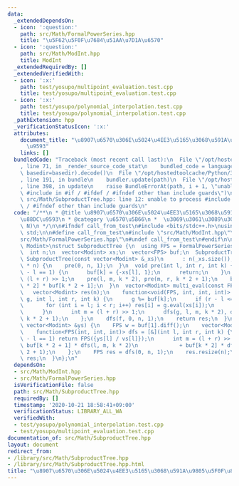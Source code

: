 ```yaml
---
data:
  _extendedDependsOn:
  - icon: ':question:'
    path: src/Math/FormalPowerSeries.hpp
    title: "\u5F62\u5F0F\u7684\u51AA\u7D1A\u6570"
  - icon: ':question:'
    path: src/Math/ModInt.hpp
    title: ModInt
  _extendedRequiredBy: []
  _extendedVerifiedWith:
  - icon: ':x:'
    path: test/yosupo/multipoint_evaluation.test.cpp
    title: test/yosupo/multipoint_evaluation.test.cpp
  - icon: ':x:'
    path: test/yosupo/polynomial_interpolation.test.cpp
    title: test/yosupo/polynomial_interpolation.test.cpp
  _pathExtension: hpp
  _verificationStatusIcon: ':x:'
  attributes:
    document_title: "\u8907\u6570\u306E\u5024\u4EE3\u5165\u3068\u591A\u9805\u5F0F\u88DC\
      \u9593"
    links: []
  bundledCode: "Traceback (most recent call last):\n  File \"/opt/hostedtoolcache/Python/3.9.0/x64/lib/python3.9/site-packages/onlinejudge_verify/documentation/build.py\"\
    , line 71, in _render_source_code_stat\n    bundled_code = language.bundle(stat.path,\
    \ basedir=basedir).decode()\n  File \"/opt/hostedtoolcache/Python/3.9.0/x64/lib/python3.9/site-packages/onlinejudge_verify/languages/cplusplus.py\"\
    , line 191, in bundle\n    bundler.update(path)\n  File \"/opt/hostedtoolcache/Python/3.9.0/x64/lib/python3.9/site-packages/onlinejudge_verify/languages/cplusplus_bundle.py\"\
    , line 398, in update\n    raise BundleErrorAt(path, i + 1, \"unable to process\
    \ #include in #if / #ifdef / #ifndef other than include guards\")\nonlinejudge_verify.languages.cplusplus_bundle.BundleErrorAt:\
    \ src/Math/SubproductTree.hpp: line 12: unable to process #include in #if / #ifdef\
    \ / #ifndef other than include guards\n"
  code: "/**\n * @title \u8907\u6570\u306E\u5024\u4EE3\u5165\u3068\u591A\u9805\u5F0F\
    \u88DC\u9593\n * @category \u6570\u5B66\n *  \u3069\u3061\u3089\u3082O(N log^2\
    \ N)\n */\n\n#ifndef call_from_test\n#include <bits/stdc++.h>\nusing namespace\
    \ std;\n\n#define call_from_test\n#include \"src/Math/ModInt.hpp\"\n#include \"\
    src/Math/FormalPowerSeries.hpp\"\n#undef call_from_test\n#endif\n\ntemplate <typename\
    \ Modint>\nstruct SubproductTree {\n  using FPS = FormalPowerSeries<Modint>;\n\
    \  int n;\n  vector<Modint> xs;\n  vector<FPS> buf;\n  SubproductTree() {}\n \
    \ SubproductTree(const vector<Modint> &_xs)\n      : n(_xs.size()), xs(_xs), buf(4\
    \ * n) {\n    pre(0, n, 1);\n  }\n  void pre(int l, int r, int k) {\n    if (r\
    \ - l == 1) {\n      buf[k] = {-xs[l], 1};\n      return;\n    }\n    int m =\
    \ (l + r) >> 1;\n    pre(l, m, k * 2), pre(m, r, k * 2 + 1);\n    buf[k] = buf[k\
    \ * 2] * buf[k * 2 + 1];\n  }\n  vector<Modint> multi_eval(const FPS &f) {\n \
    \   vector<Modint> res(n);\n    function<void(FPS, int, int, int)> dfs = [&](FPS\
    \ g, int l, int r, int k) {\n      g %= buf[k];\n      if (r - l <= 128) {\n \
    \       for (int i = l; i < r; i++) res[i] = g.eval(xs[i]);\n        return;\n\
    \      }\n      int m = (l + r) >> 1;\n      dfs(g, l, m, k * 2), dfs(g, m, r,\
    \ k * 2 + 1);\n    };\n    dfs(f, 0, n, 1);\n    return res;\n  }\n  FPS interpolate(const\
    \ vector<Modint> &ys) {\n    FPS w = buf[1].diff();\n    vector<Modint> vs = multi_eval(w);\n\
    \    function<FPS(int, int, int)> dfs = [&](int l, int r, int k) {\n      if (r\
    \ - l == 1) return FPS({ys[l] / vs[l]});\n      int m = (l + r) >> 1;\n      return\
    \ buf[k * 2 + 1] * dfs(l, m, k * 2)\n             + buf[k * 2] * dfs(m, r, k *\
    \ 2 + 1);\n    };\n    FPS res = dfs(0, n, 1);\n    res.resize(n);\n    return\
    \ res;\n  }\n};\n"
  dependsOn:
  - src/Math/ModInt.hpp
  - src/Math/FormalPowerSeries.hpp
  isVerificationFile: false
  path: src/Math/SubproductTree.hpp
  requiredBy: []
  timestamp: '2020-10-21 18:58:41+09:00'
  verificationStatus: LIBRARY_ALL_WA
  verifiedWith:
  - test/yosupo/polynomial_interpolation.test.cpp
  - test/yosupo/multipoint_evaluation.test.cpp
documentation_of: src/Math/SubproductTree.hpp
layout: document
redirect_from:
- /library/src/Math/SubproductTree.hpp
- /library/src/Math/SubproductTree.hpp.html
title: "\u8907\u6570\u306E\u5024\u4EE3\u5165\u3068\u591A\u9805\u5F0F\u88DC\u9593"
---
```

